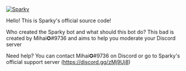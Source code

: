 <a href="https://top.gg/bot/752202732902940783">
    <img src="https://top.gg/api/widget/752202732902940783.svg" alt="Sparky" />
</a>

Hello!
This is Sparky's official source code!

Who created the Sparky bot and what should this bot do?
This bad is created by Mihai✪#9736 and aims to help you moderate your Discord server

Need help? You can contact Mihai✪#9736 on Discord or go to Sparky's official support server (https://discord.gg/zMj9Uj8)


